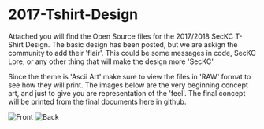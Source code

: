 # 2017-Tshirt-Design

Attached you will find the Open Source files for the 2017/2018 SecKC T-Shirt Design.  The basic design has been posted, but we are askign the community to add their 'flair'.  This could be some messages in code, SecKC Lore, or any other thing that will make the design more 'SecKC'

Since the theme is 'Ascii Art' make sure to view the files in 'RAW' format to see how they will print.  The images below are the very beginning concept art, and just to give you are representation of the 'feel'.  The final concept will be printed from the final documents here in github.

![Front](http://i.imgur.com/90YdNsl.png)
![Back](http://i.imgur.com/8jpIQ8X.png)

